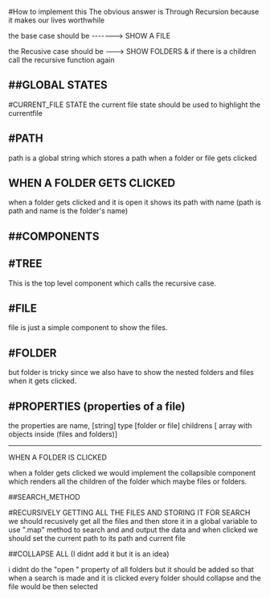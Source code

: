 #How to implement this 
The obvious answer is Through Recursion because it makes our lives worthwhile

the base case should be -------> SHOW A FILE

the Recusive case should be ---> SHOW FOLDERS &
                                 if there is a children call the recursive function again 


##GLOBAL STATES
------------------
#CURRENT_FILE STATE
the current file state should be used to highlight the currentfile

#PATH
------------------
path is a global string which stores a path when a folder or file gets clicked

WHEN A FOLDER GETS CLICKED
--------------------------
when a folder gets clicked and it is open it shows its path with name (path is path and name is the folder's name)

##COMPONENTS
------------------
#TREE
------------------
This is the top level component which calls the recursive case.

#FILE
------------------
file is just a simple component to show the files.


#FOLDER
-----------------
but folder is tricky since we also have to show the nested folders and files when
it gets clicked.

#PROPERTIES (properties of a file)
----------------
the properties are 
name, [string]
type [folder or file]
childrens [ array with objects inside (files and folders)]


--------------------------
WHEN A FOLDER IS CLICKED

when a folder gets clicked we would implement the collapsible component which renders all the children of the folder which maybe files or folders.

##SEARCH_METHOD

#RECURSIVELY GETTING ALL THE FILES AND STORING IT FOR SEARCH
we should recusively get all the files and then store it in a global variable to use ".map" method to search and and output the data and when clicked we should set the current path to its path and current file  

##COLLAPSE ALL (I didnt add it but it is an idea)

i didnt do the "open " property of all folders but it should be added so that when a search is made and it is clicked every folder should collapse and the file would be then selected




